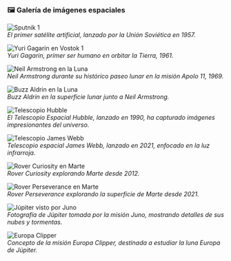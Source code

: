 ### 🖼️ Galería de imágenes espaciales

![Sputnik 1](./imagenes/sputnik1.jpg)  
*El primer satélite artificial, lanzado por la Unión Soviética en 1957.*

![Yuri Gagarin en Vostok 1](./imagenes/yuri_gagarin.jpg)  
*Yuri Gagarin, primer ser humano en orbitar la Tierra, 1961.*

![Neil Armstrong en la Luna](./imagenes/apollo11_armstrong.jpg)  
*Neil Armstrong durante su histórico paseo lunar en la misión Apolo 11, 1969.*

![Buzz Aldrin en la Luna](./imagenes/apollo11_aldrin.jpg)  
*Buzz Aldrin en la superficie lunar junto a Neil Armstrong.*

![Telescopio Hubble](./imagenes/hubble.jpg)  
*El Telescopio Espacial Hubble, lanzado en 1990, ha capturado imágenes impresionantes del universo.*

![Telescopio James Webb](./imagenes/james_webb.jpg)  
*Telescopio espacial James Webb, lanzado en 2021, enfocado en la luz infrarroja.*

![Rover Curiosity en Marte](./imagenes/curiosity.jpg)  
*Rover Curiosity explorando Marte desde 2012.*

![Rover Perseverance en Marte](./imagenes/perseverance.jpg)  
*Rover Perseverance explorando la superficie de Marte desde 2021.*

![Júpiter visto por Juno](./imagenes/jupiter_juno.jpg)  
*Fotografía de Júpiter tomada por la misión Juno, mostrando detalles de sus nubes y tormentas.*

![Europa Clipper](./imagenes/europa_clipper.jpg)  
*Concepto de la misión Europa Clipper, destinada a estudiar la luna Europa de Júpiter.*
